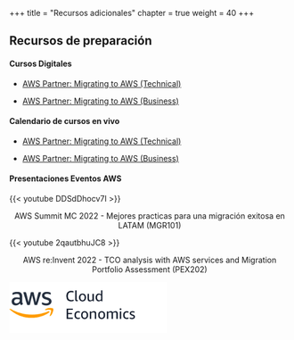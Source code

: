+++ 
title = "Recursos adicionales" 
chapter = true 
weight = 40 
+++

## Recursos de preparación

#### Cursos Digitales

- <a href="https://kiku.aws.training/SessionSearch?pageNumber=1&courseId=23615&languageId=1" target="_blank">AWS Partner: Migrating to AWS (Technical)</a>

- <a href="https://kiku.aws.training/SessionSearch?pageNumber=1&courseId=16351&languageId=1" target="_blank">AWS Partner: Migrating to AWS (Business)</a>

#### Calendario de cursos en vivo

- <a href="https://aws.amazon.com/partners/training/partner-course-schedule/?partner-training-cert-cards.sort-by=item.additionalFields.startDateSort&partner-training-cert-cards.sort-order=asc&awsf.course-focus=course-focus%23technical&awsf.language=*all&awsf.location=location%23latam&awsf.tech-category=tech-category%23migration&partner-training-cert-cards.q=AWS%2BPartner%3A%2BMigrating%2Bto%2BAWS&partner-training-cert-cards.q_operator=AND" target="_blank">AWS Partner: Migrating to AWS (Technical)</a>

- <a href="https://aws.amazon.com/partners/training/partner-course-schedule/?partner-training-cert-cards.sort-by=item.additionalFields.startDateSort&partner-training-cert-cards.sort-order=asc&awsf.course-focus=course-focus%23business&awsf.language=language%23spanish&awsf.location=location%23latam&awsf.tech-category=tech-category%23migration&partner-training-cert-cards.q=AWS%2BPartner%3A%2BMigrating%2Bto%2BAWS&partner-training-cert-cards.q_operator=AND" target="_blank">AWS Partner: Migrating to AWS (Business)</a>

#### Presentaciones Eventos AWS

{{< youtube DDSdDhocv7I >}}

<p style="text-align: center;">AWS Summit MC 2022 - Mejores practicas para una migración exitosa en LATAM (MGR101)</p>

{{< youtube 2qautbhuJC8 >}}

<p style="text-align: center;">AWS re:Invent 2022 - TCO analysis with AWS services and Migration Portfolio Assessment (PEX202)</p>

<img src="../images/cloud-economics-logo.png" alt="drawing"/>